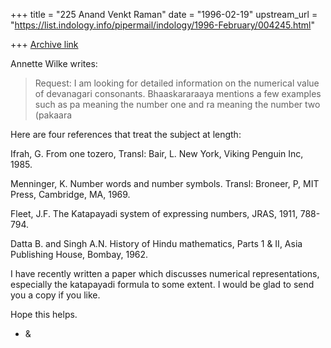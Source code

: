 +++
title = "225 Anand Venkt Raman"
date = "1996-02-19"
upstream_url = "https://list.indology.info/pipermail/indology/1996-February/004245.html"

+++
[Archive link](https://list.indology.info/pipermail/indology/1996-February/004245.html)

Annette Wilke writes:

>Request: I am looking for detailed information on the numerical value 
>of devanagari consonants. Bhaaskararaaya mentions a few examples such as pa 
>meaning the number one and ra meaning the number two (pakaara

Here are four references that treat the subject at length:

Ifrah, G. From one tozero, Transl: Bair, L. New York, Viking Penguin
Inc, 1985.

Menninger, K. Number words and number symbols. Transl: Broneer, P, 
MIT Press, Cambridge, MA, 1969.

Fleet, J.F. The Katapayadi system of expressing numbers, JRAS,
1911, 788-794.

Datta B. and Singh A.N. History of Hindu mathematics, Parts 1 & II,
Asia Publishing House, Bombay, 1962.

I have recently written a paper which discusses numerical
representations, especially the katapayadi formula to some extent.  I
would be glad to send you a copy if you like.

Hope this helps.

- &




